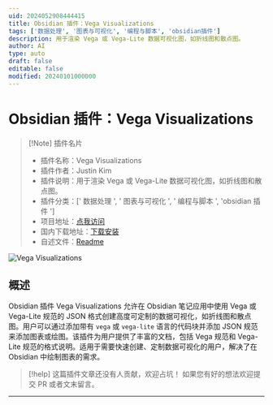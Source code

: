 ```yaml
---
uid: 2024052908444415
title: Obsidian 插件：Vega Visualizations
tags: ['数据处理', '图表与可视化', '编程与脚本', 'obsidian插件']
description: 用于渲染 Vega 或 Vega-Lite 数据可视化图，如折线图和散点图。
author: AI
type: auto
draft: false
editable: false
modified: 20240101000000
---
```


# Obsidian 插件：Vega Visualizations

> [!Note] 插件名片
> - 插件名称：Vega Visualizations
> - 插件作者：Justin Kim
> - 插件说明：用于渲染 Vega 或 Vega-Lite 数据可视化图，如折线图和散点图。
> - 插件分类：[' 数据处理 ', ' 图表与可视化 ', ' 编程与脚本 ', 'obsidian 插件 ']
> - 项目地址：[点我访问](https://github.com/Some-Regular-Person/obsidian-vega)
> - 国内下载地址：[下载安装](https://pkmer.cn/products/plugin/pluginMarket/?obsidian-vega)
> - 自述文件：[Readme](https://ghproxy.net/https://raw.githubusercontent.com/Justin-J-K/obsidian-vega/master/README.md)

![Vega Visualizations](https://cdn.pkmer.cn/covers/obsidian-vega.png!pkmer)

## 概述

Obsidian 插件 Vega Visualizations 允许在 Obsidian 笔记应用中使用 Vega 或 Vega-Lite 规范的 JSON 格式创建高度可定制的数据可视化，如折线图和散点图。用户可以通过添加带有 `vega` 或 `vega-lite` 语言的代码块并添加 JSON 规范来添加图表或绘图。该插件为用户提供了丰富的文档，包括 Vega 规范和 Vega-Lite 规范的格式说明。适用于需要快速创建、定制数据可视化的用户，解决了在 Obsidian 中绘制图表的需求。

> [!help]
> 这篇插件文章还没有人贡献，欢迎占坑！
> 如果您有好的想法欢迎提交 PR 或者文末留言。

---



